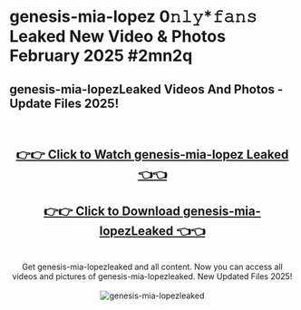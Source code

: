 # genesis-mia-lopez 0𝚗𝚕𝚢*𝚏𝚊𝚗𝚜 Leaked New Video & Photos February 2025 #2mn2q

<h2>genesis-mia-lopezLeaked Videos And Photos - Update Files 2025!</h2>
<br>
<div align="center">
<h2><a href="https://mediaupload.pro?title=genesis-mia-lopez&ref=11F" rel="nofollow">👉👉 Click to Watch genesis-mia-lopez Leaked 👈👈</a></h2>
<h2><a href="https://mediaupload.pro?title=genesis-mia-lopez&ref=11F" rel="nofollow">👉👉 Click to Download genesis-mia-lopezLeaked 👈👈</a></h2>
<br>
Get genesis-mia-lopezleaked and all content. Now you can access all videos and pictures of genesis-mia-lopezleaked. New Updated Files 2025!
<br>
<br>
<a href="https://mediaupload.pro?title=genesis-mia-lopez&ref=11F" rel="nofollow" data-target="animated-image.originalLink"><img src="https://i.ibb.co/Gkj2r4b/banner.png" alt="genesis-mia-lopezleaked" style="max-width: 100%; display: inline-block;" data-target="animated-image.originalImage"></a>
</div>
<br>

